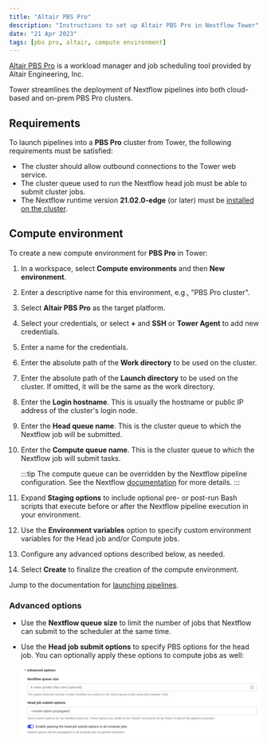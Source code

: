 ```yaml
---
title: "Altair PBS Pro"
description: "Instructions to set up Altair PBS Pro in Nextflow Tower"
date: "21 Apr 2023"
tags: [pbs pro, altair, compute environment]
---
```


[Altair PBS Pro](https://www.altair.com/pbs-professional/) is a workload manager and job scheduling tool provided by Altair Engineering, Inc.

Tower streamlines the deployment of Nextflow pipelines into both cloud-based and on-prem PBS Pro clusters.

## Requirements

To launch pipelines into a **PBS Pro** cluster from Tower, the following requirements must be satisfied:

- The cluster should allow outbound connections to the Tower web service.
- The cluster queue used to run the Nextflow head job must be able to submit cluster jobs.
- The Nextflow runtime version **21.02.0-edge** (or later) must be [installed on the cluster](https://nextflow.io/docs/latest/install.html).

## Compute environment

To create a new compute environment for **PBS Pro** in Tower:

1.  In a workspace, select **Compute environments** and then **New environment**.

2.  Enter a descriptive name for this environment, e.g., "PBS Pro cluster".

3.  Select **Altair PBS Pro** as the target platform.

4.  Select your credentials, or select **+** and **SSH** or **Tower Agent** to add new credentials.

5.  Enter a name for the credentials.

6.  Enter the absolute path of the **Work directory** to be used on the cluster.

7.  Enter the absolute path of the **Launch directory** to be used on the cluster. If omitted, it will be the same as the work directory.

8.  Enter the **Login hostname**. This is usually the hostname or public IP address of the cluster's login node.

9.  Enter the **Head queue name**. This is the cluster queue to which the Nextflow job will be submitted.

10. Enter the **Compute queue name**. This is the cluster queue to which the Nextflow job will submit tasks.

    :::tip
    The compute queue can be overridden by the Nextflow pipeline configuration. See the Nextflow [documentation](https://www.nextflow.io/docs/latest/process.html#queue) for more details.
    :::

11. Expand **Staging options** to include optional pre- or post-run Bash scripts that execute before or after the Nextflow pipeline execution in your environment.

12. Use the **Environment variables** option to specify custom environment variables for the Head job and/or Compute jobs.

13. Configure any advanced options described below, as needed.

14. Select **Create** to finalize the creation of the compute environment.

Jump to the documentation for [launching pipelines](../launch/launchpad).

### Advanced options

- Use the **Nextflow queue size** to limit the number of jobs that Nextflow can submit to the scheduler at the same time.

- Use the **Head job submit options** to specify PBS options for the head job. You can optionally apply these options to compute jobs as well:

  ![](./_images/head_job_propagation.png)
